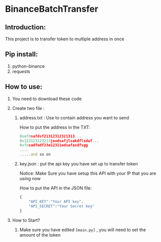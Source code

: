 # BinanceBatchTransfer

## Introduction:

This project is to transfer token to multiple address in once
## Pip install:
1. python-binance
2. requests
## How to use:

1. You need to download these code
2. Create two file :
    1. address.txt : Use to contain address you want to send
        
        How to put the address in the TXT:
        
        ```jsx
        0xefdsafdsf21312312321313...
        0x123123123213jeodsafjlsakdflsdaf...
        0xfesadfedf23e12321edsafasdfsgg
        ....
        .....and so on 
        ```
        
    2. key.json : put the api key you have set up to transfer token
        
        Notice: Make Sure you have setup this API with your IP that you are using now
        
        How to put the API in the JSON file:
        
        ```jsx
        {
            "API_KEY":"Your API key",
            "API_SECRET":"Your Secret key"
        }
        ```
        
3. How to Start?
    1. Make sure you have edited `[main.py]` , you will need to set the amount of the token
